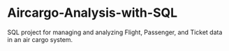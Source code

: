 # Aircargo-Analysis-with-SQL
SQL project for managing and analyzing Flight, Passenger, and Ticket data in an air cargo system.
